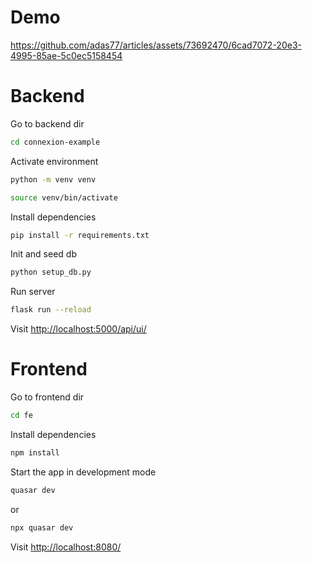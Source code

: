 # Demo


https://github.com/adas77/articles/assets/73692470/6cad7072-20e3-4995-85ae-5c0ec5158454


# Backend

Go to backend dir

```bash
cd connexion-example
```

Activate environment

```bash
python -m venv venv
```

```bash
source venv/bin/activate
```

Install dependencies

```bash
pip install -r requirements.txt
```

Init and seed db

```bash
python setup_db.py
```

Run server

```bash
flask run --reload
```

Visit [http://localhost:5000/api/ui/](http://localhost:5000/api/ui/)

# Frontend

Go to frontend dir

```bash
cd fe
```

Install dependencies

```bash
npm install
```

Start the app in development mode

```bash
quasar dev
```

or

```bash
npx quasar dev
```

Visit [http://localhost:8080/](http://localhost:8080/)
